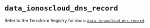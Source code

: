 # `data_ionoscloud_dns_record`

Refer to the Terraform Registry for docs: [`data_ionoscloud_dns_record`](https://registry.terraform.io/providers/ionos-cloud/ionoscloud/6.4.17/docs/data-sources/dns_record).
